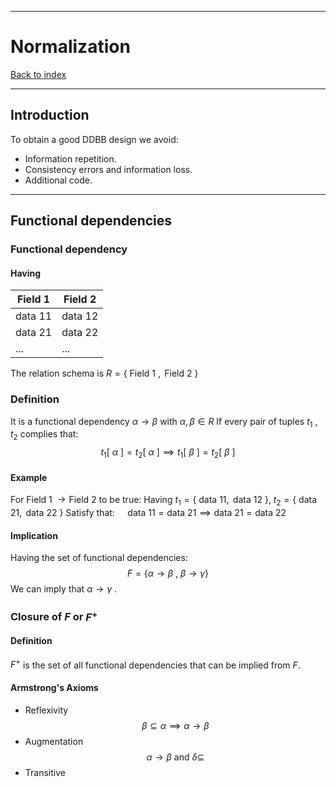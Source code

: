 
---
# Normalization

[Back to index](../../index.md)

---

## Introduction

To obtain a good DDBB design we avoid:
- Information repetition.
- Consistency errors and information loss.
- Additional code.

---
## Functional dependencies

### Functional dependency
#### Having

| Field 1 | Field 2 |
| ------- | ------- |
| data 11 | data 12 |
| data 21 | data 22 |
| ...     | ...     |
The relation schema is $R = \{\text{ Field 1 }, \text{ Field 2 }\}$
### Definition
It is a functional dependency $\alpha \to \beta$  with  $\alpha, \beta  \in R$
If every pair of tuples $t_1$ , $t_2$  complies that:
$$t_1[\:\alpha\:] = t_2[\:\alpha\:] \implies t_1[\:\beta\:] = t_2[\:\beta\:]$$
#### Example
For $\text{Field 1 } \to \text{Field 2}$ to be true:
Having $t_1 = \{\text{ data 11}, \text{ data 12 }\}$, $t_2 = \{\text{ data 21}, \text{ data 22 }\}$
Satisfy that: $\quad\text{data 11} = \text{data 21} \implies \text{data 21} = \text{data 22}$
#### Implication
Having the set of functional dependencies:
$$F = \{\alpha \to  \beta\:,\:\beta \to \gamma\}$$
We can imply that $\alpha\to\gamma$ .

### Closure of $F$ or $F^+$
#### Definition
$F^+$ is the set of all functional dependencies that can be implied from $F$.
#### Armstrong's Axioms
- Reflexivity
$$\beta \subseteq \alpha \implies \alpha \to \beta$$
- Augmentation
$$\alpha \to \beta \text{ and } \delta \subseteq$$
- Transitive